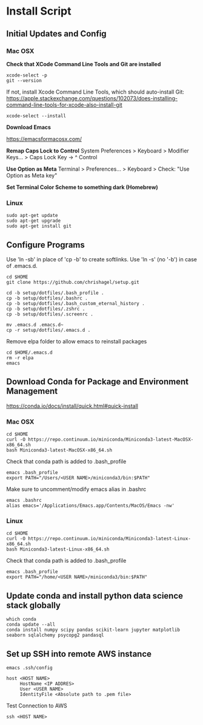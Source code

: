 
# Install Script


## Initial Updates and Config

### Mac OSX

**Check that XCode Command Line Tools and Git are installed**

~~~
xcode-select -p
git --version
~~~


If not, install Xcode Command Line Tools, which should auto-install Git:
https://apple.stackexchange.com/questions/102073/does-installing-command-line-tools-for-xcode-also-install-git

~~~
xcode-select --install
~~~


**Download Emacs**

https://emacsformacosx.com/


**Remap Caps Lock to Control**
System Preferences > Keyboard > Modifier Keys... > Caps Lock Key -> ^ Control

**Use Option as Meta**
Terminal > Preferences... > Keyboard > Check: "Use Option as Meta key"

**Set Terminal Color Scheme to something dark (Homebrew)**



### Linux

~~~
sudo apt-get update
sudo apt-get upgrade
sudo apt-get install git
~~~



## Configure Programs 

Use 'ln -sb' in place of 'cp -b' to create softlinks. Use 'ln -s' (no '-b') in case of .emacs.d.

~~~
cd $HOME
git clone https://github.com/chrishagel/setup.git

cd -b setup/dotfiles/.bash_profile .
cp -b setup/dotfiles/.bashrc .
cp -b setup/dotfiles/.bash_custom_eternal_history .
cp -b setup/dotfiles/.zshrc .
cp -b setup/dotfiles/.screenrc .

mv .emacs.d .emacs.d~
cp -r setup/dotfiles/.emacs.d .
~~~


Remove elpa folder to allow emacs to reinstall packages

~~~
cd $HOME/.emacs.d
rm -r elpa
emacs
~~~



## Download Conda for Package and Environment Management

https://conda.io/docs/install/quick.html#quick-install


### Mac OSX

~~~
cd $HOME
curl -O https://repo.continuum.io/miniconda/Miniconda3-latest-MacOSX-x86_64.sh
bash Miniconda3-latest-MacOSX-x86_64.sh 
~~~


Check that conda path is added to .bash_profile

~~~
emacs .bash_profile
export PATH="/Users/<USER NAME>/miniconda3/bin:$PATH"
~~~


Make sure to uncomment/modify emacs alias in .bashrc

~~~
emacs .bashrc
alias emacs='/Applications/Emacs.app/Contents/MacOS/Emacs -nw'
~~~



### Linux

~~~
cd $HOME
curl -O https://repo.continuum.io/miniconda/Miniconda3-latest-Linux-x86_64.sh
bash Miniconda3-latest-Linux-x86_64.sh 
~~~


Check that conda path is added to .bash_profile

~~~
emacs .bash_profile
export PATH="/home/<USER NAME>/miniconda3/bin:$PATH"
~~~



## Update conda and install python data science stack globally

~~~
which conda
conda update --all
conda install numpy scipy pandas scikit-learn jupyter matplotlib seaborn sqlalchemy psycopg2 pandasql 
~~~



## Set up SSH into remote AWS instance

~~~
emacs .ssh/config
~~~

~~~
host <HOST NAME>
     HostName <IP ADDRES>
     User <USER NAME>
     IdentityFile <Absolute path to .pem file>
~~~


Test Connection to AWS

~~~
ssh <HOST NAME>
~~~

